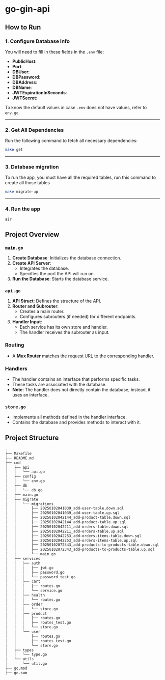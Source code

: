 # go-gin-api

## How to Run

### 1. Configure Database Info
You will need to fill in these fields in the `.env` file:

- **PublicHost**:            
- **Port**:                  
- **DBUser**:                 
- **DBPassword**:             
- **DBAddress**:              
- **DBName**:                 
- **JWTExpirationInSeconds**: 
- **JWTSecret**:              

To know the default values in case `.env` does not have values, refer to `env.go`.

---

### 2. Get All Dependencies
Run the following command to fetch all necessary dependencies:

```bash
make get
```

---

### 3. Database migration
To run the app, you must have all the required tables, run this command to create all those tables
```bash
make migrate-up
```

---

### 4. Run the app
```bash
air
```

## Project Overview

### `main.go`
1. **Create Database**: Initializes the database connection.
2. **Create API Server**:
   - Integrates the database.
   - Specifies the port the API will run on.
3. **Run the Database**: Starts the database service.

### `api.go`
1. **API Struct**: Defines the structure of the API.
2. **Router and Subrouter**:
   - Creates a main router.
   - Configures subrouters (if needed) for different endpoints.
3. **Handler Input**:
   - Each service has its own store and handler.
   - The handler receives the subrouter as input.

### Routing
- A **Mux Router** matches the request URL to the corresponding handler.

### Handlers
- The handler contains an interface that performs specific tasks.
- These tasks are associated with the database.
- **Note**: The handler does not directly contain the database; instead, it uses an interface.

### `store.go`
- Implements all methods defined in the handler interface.
- Contains the database and provides methods to interact with it.


## Project Structure

```bash
.
├── Makefile
├── README.md
├── cmd
│   ├── api
│   │   └── api.go
│   ├── config
│   │   └── env.go
│   ├── db
│   │   └── db.go
│   ├── main.go
│   ├── migrate
│   │   └── migrations
│   │       ├── 20250102041039_add-user-table.down.sql
│   │       ├── 20250102041039_add-user-table.up.sql
│   │       ├── 20250102042144_add-product-table.down.sql
│   │       ├── 20250102042144_add-product-table.up.sql
│   │       ├── 20250102042211_add-orders-table.down.sql
│   │       ├── 20250102042211_add-orders-table.up.sql
│   │       ├── 20250102042253_add-orders-items-table.down.sql
│   │       ├── 20250102042253_add-orders-items-table.up.sql
│   │       ├── 20250102072343_add-products-to-products-table.down.sql
│   │       ├── 20250102072343_add-products-to-products-table.up.sql
│   │       └── main.go
│   ├── services
│   │   ├── auth
│   │   │   ├── jwt.go
│   │   │   ├── password.go
│   │   │   └── password_test.go
│   │   ├── cart
│   │   │   ├── routes.go
│   │   │   └── service.go
│   │   ├── health
│   │   │   └── routes.go
│   │   ├── order
│   │   │   └── store.go
│   │   ├── product
│   │   │   ├── routes.go
│   │   │   ├── routes_test.go
│   │   │   └── store.go
│   │   └── user
│   │       ├── routes.go
│   │       ├── routes_test.go
│   │       └── store.go
│   ├── types
│   │   └── type.go
│   └── utils
│       └── util.go
├── go.mod
├── go.sum
```